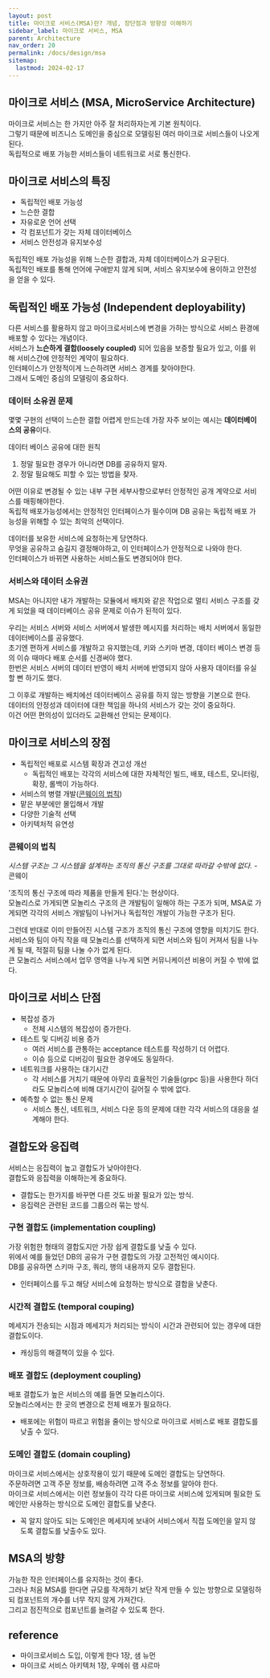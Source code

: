 ```yaml
---
layout: post
title: 마이크로 서비스(MSA)란? 개념, 장단점과 방향성 이해하기
sidebar_label: 마이크로 서비스, MSA
parent: Architecture
nav_order: 20
permalink: /docs/design/msa
sitemap:
  lastmod: 2024-02-17
---
```


## 마이크로 서비스 (MSA, MicroService Architecture)

마이크로 서비스는 한 가지만 아주 잘 처리하자는게 기본 원칙이다.  
그렇기 때문에 비즈니스 도메인을 중심으로 모델링된 여러 마이크로 서비스들이 나오게된다.  
독립적으로 배포 가능한 서비스들이 네트워크로 서로 통신한다.

## 마이크로 서비스의 특징

- 독립적인 배포 가능성
- 느슨한 결합
- 자유로운 언어 선택
- 각 컴포넌트가 갖는 자체 데이터베이스
- 서비스 안전성과 유지보수성

독립적인 배포 가능성을 위해 느슨한 결합과, 자체 데이터베이스가 요구된다.  
독립적인 배포를 통해 언어에 구애받지 않게 되며, 서비스 유지보수에 용이하고 안전성을 얻을 수 있다.


## 독립적인 배포 가능성 (Independent deployability)

다른 서비스를 활용하지 않고 마이크로서비스에 변경을 가하는 방식으로 서비스 환경에 배포할 수 있다는 개념이다.  
서비스가 **느슨하게 결합(loosely coupled)** 되어 있음을 보증할 필요가 있고, 이를 위해 서비스간에 안정적인 계약이 필요하다.  
인터페이스가 안정적이게 느슨하려면 서비스 경계를 찾아야한다.  
그래서 도메인 중심의 모델링이 중요하다.

### 데이터 소유권 문제

몇몇 구현의 선택이 느슨한 결합 어렵게 만드는데 가장 자주 보이는 예시는 **데이터베이스의 공유**이다.

데이터 베이스 공유에 대한 원칙
1. 정말 필요한 경우가 아니라면 DB를 공유하지 말자.
2. 정말 필요해도 피할 수 있는 방법을 찾자.

어떤 이유로 변경될 수 있는 내부 구현 세부사항으로부터 안정적인 공개 계약으로 서비스를 매핑해야한다.   
독립적 배포가능성에서는 안정적인 인터페이스가 필수이며 DB 공유는 독립적 배포 가능성을 위해할 수 있는 최악의 선택이다.

데이터를 보유한 서비스에 요청하는게 당연하다.  
무엇을 공유하고 숨길지 결정해야하고, 이 인터페이스가 안정적으로 나와야 한다.  
인터페이스가 바뀌면 사용하는 서비스들도 변경되어야 한다.


### 서비스와 데이터 소유권

MSA는 아니지만 내가 개발하는 모듈에서 배치와 같은 작업으로 멀티 서비스 구조를 갖게 되었을 때  데이터베이스 공유 문제로 이슈가 된적이 있다.

우리는 서비스 서버와 서비스 서버에서 발생한 메시지를 처리하는 배치 서버에서 동일한 데이터베이스를 공유했다.  
초기엔 편하게 서비스를 개발하고 유지했는데, 키와 스키마 변경, 데이터 베이스 변경 등의 이슈 때마다 배포 순서를 신경써야 했다.  
한번은 서비스 서버의 데이터 반영이 배치 서버에 반영되지 않아 사용자 데이터를 유실할 뻔 하기도 했다.

그 이후로 개발하는 배치에선 데이터베이스 공유를 하지 않는 방향을 기본으로 한다.  
데이터의 안정성과 데이터에 대한 책임을 하나의 서비스가 갖는 것이 중요하다.  
이건 어떤 편의성이 있더라도 교환해선 안되는 문제이다.


## 마이크로 서비스의 장점

- 독립적인 배포로 시스템 확장과 견고성 개선
  - 독립적인 배포는 각각의 서비스에 대한 자체적인 빌드, 배포, 테스트, 모니터링, 확장, 롤백이 가능하다.
- 서비스의 병렬 개발([콘웨이의 법칙](#콘웨이의-법칙))
- 맡은 부분에만 몰입해서 개발
- 다양한 기술적 선택
- 아키텍처적 유연성

### 콘웨이의 법칙

*시스템 구조는 그 시스템을 설계하는 조직의 통신 구조를 그대로 따라갈 수밖에 없다.* - 콘웨이

'조직의 통신 구조에 따라 제품을 만들게 된다.'는 현상이다.  
모놀리스로 가게되면 모놀리스 구조의 큰 개발팀이 일해야 하는 구조가 되며, MSA로 가게되면 각각의 서비스 개발팀이 나뉘거나 독립적인 개발이 가능한 구조가 된다.

그런데 반대로 이미 만들어진 시스템 구조가 조직의 통신 구조에 영향을 미치기도 한다.  
서비스와 팀이 아직 작을 때 모놀리스를 선택하게 되면 서비스와 팀이 커져서 팀을 나누게 될 때, 적절히 팀을 나눌 수가 없게 된다.  
큰 모놀리스 서비스에서 업무 영역을 나누게 되면 커뮤니케이션 비용이 커질 수 밖에 없다.

## 마이크로 서비스 단점

- 복잡성 증가
  - 전체 시스템의 복잡성이 증가한다.
- 테스트 및 디버깅 비용 증가
  - 여러 서비스를 관통하는 acceptance 테스트를 작성하기 더 어렵다.
  - 이슈 등으로 디버깅이 필요한 경우에도 동일하다.
- 네트워크를 사용하는 대기시간
  - 각 서비스를 거치기 때문에 아무리 효율적인 기술들(grpc 등)을 사용한다 하더라도 모놀리스에 비해 대기시간이 길어질 수 밖에 없다.
- 예측할 수 없는 통신 문제
  - 서비스 통신, 네트워크, 서비스 다운 등의 문제에 대한 각각 서비스의 대응을 설계해야 한다.

## 결합도와 응집력

서비스는 응집력이 높고 결합도가 낮아야한다.  
결합도와 응집력을 이해하는게 중요하다.
- 결합도는 한가지를 바꾸면 다른 것도 바꿀 필요가 있는 방식.
- 응집력은 관련된 코드를 그룹으러 묶는 방식.

### 구현 결합도 (implementation coupling)

가장 위험한 형태의 결합도지만 가장 쉽게 결합도를 낮출 수 있다.  
위에서 예를 들었던 DB의 공유가 구현 결합도의 가장 고전적인 예시이다.  
DB를 공유하면 스키마 구조, 쿼리, 행의 내용까지 모두 결합된다.
- 인터페이스를 두고 해당 서비스에 요청하는 방식으로 결합을 낮춘다.

### 시간적 결합도 (temporal couping)

메세지가 전송되는 시점과 메세지가 처리되는 방식이 시간과 관련되어 있는 경우에 대한 결합도이다.
- 캐싱등의 해결책이 있을 수 있다.

### 배포 결합도 (deployment coupling)

배포 결합도가 높은 서비스의 예를 들면 모놀리스이다.  
모놀리스에서는 한 곳의 변경으로 전체 배포가 필요하다.
- 배포에는 위험이 따르고 위험을 줄이는 방식으로 마이크로 서비스로 배포 결합도를 낮출 수 있다.

### 도메인 결합도 (domain coupling)

마이크로 서비스에서는 상호작용이 있기 때문에 도메인 결합도는 당연하다.  
주문하려면 고객 주문 정보를, 배송하려면 고객 주소 정보를 알아야 한다.  
마이크로 서비스에서는 이런 정보들이 각각 다른 마이크로 서비스에 있게되며 필요한 도메인만 사용하는 방식으로 도메인 결합도를 낮춘다.
- 꼭 알지 않아도 되는 도메인은 메세지에 보내어 서비스에서 직접 도메인을 알지 않도록 결합도를 낮출수도 있다.

## MSA의 방향

가능한 작은 인터페이스를 유지하는 것이 좋다.  
그러나 처음 MSA를 한다면 규모를 작게하기 보단 작게 만들 수 있는 방향으로 모델링하되 컴포넌트의 개수를 너무 작지 않게 가져간다.  
그리고 점진적으로 컴포넌트를 늘려갈 수 있도록 한다.

## reference

- 마이크로서비스 도입, 이렇게 한다 1장, 샘 뉴먼
- 마이크로 서비스 아키텍처 1장, 우메쉬 램 샤르마